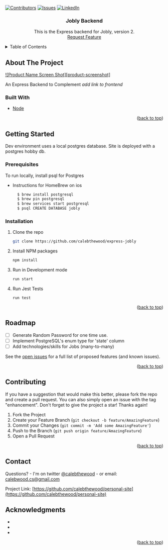 <div id="top"></div>
<!--
*** Thanks for checking out the Best-README-Template. If you have a suggestion
*** that would make this better, please fork the repo and create a pull request
*** or simply open an issue with the tag "enhancement".
*** Don't forget to give the project a star!
*** Thanks again! Now go create something AMAZING! :D
-->



<!-- PROJECT SHIELDS -->
<!--
*** I'm using markdown "reference style" links for readability.
*** Reference links are enclosed in brackets [ ] instead of parentheses ( ).
*** See the bottom of this document for the declaration of the reference variables
*** for contributors-url, forks-url, etc. This is an optional, concise syntax you may use.
*** https://www.markdownguide.org/basic-syntax/#reference-style-links
-->
[![Contributors][contributors-shield]][contributors-url]
[![Issues][issues-shield]][issues-url]
[![LinkedIn][linkedin-shield]][linkedin-url]



<h3 align="center">Jobly Backend</h3>

  <p align="center">
    This is the Express backend for Jobly, version 2.
    <br />
    <a href="https://github.com/calebthewood/express-jobly/issues">Request Feature</a>
  </p>
</div>



<!-- TABLE OF CONTENTS -->
<details>
  <summary>Table of Contents</summary>
  <ol>
    <li>
      <a href="#about-the-project">About The Project</a>
      <ul>
        <li><a href="#built-with">Built With</a></li>
      </ul>
    </li>
    <li>
      <a href="#getting-started">Getting Started</a>
      <ul>
        <li><a href="#prerequisites">Prerequisites</a></li>
        <li><a href="#installation">Installation</a></li>
      </ul>
    </li>
    <li><a href="#usage">Usage</a></li>
    <li><a href="#roadmap">Roadmap</a></li>
    <li><a href="#contributing">Contributing</a></li>
    <li><a href="#license">License</a></li>
    <li><a href="#contact">Contact</a></li>
    <li><a href="#acknowledgments">Acknowledgments</a></li>
  </ol>
</details>



<!-- ABOUT THE PROJECT -->
## About The Project

[![Product Name Screen Shot][product-screenshot]](https://example.com)

An Express Backend to Complement *add link to frontend*

### Built With

* [Node](https://nodejs.org/en/)


<p align="right">(<a href="#top">back to top</a>)</p>



<!-- GETTING STARTED -->
## Getting Started

Dev environment uses a local postgres database. Site is deployed with a postgres hobby db.

### Prerequisites

To run locally, install psql for Postgres
- Instructions for HomeBrew on ios
  ```sh
    $ brew install postgresql
    $ brew pin postgresql
    $ brew services start postgresql
    $ psql CREATE DATABASE jobly
  ```


### Installation


1. Clone the repo
   ```sh
   git clone https://github.com/calebthewood/express-jobly
   ```
2. Install NPM packages
   ```sh
   npm install
   ```
3.  Run in Development mode
    ```sh
    run start
    ```
4. Run Jest Tests
    ```
    run test
    ```

<p align="right">(<a href="#top">back to top</a>)</p>


<!-- ROADMAP -->
## Roadmap

- [ ] Generate Random Password for one time use.
- [ ] Implement PostgreSQL's enum type for 'state' column
- [ ] Add technologies/skills for Jobs (many-to-many)

See the [open issues](https://github.com/calebthewood/express-jobly/issues) for a full list of proposed features (and known issues).

<p align="right">(<a href="#top">back to top</a>)</p>



<!-- CONTRIBUTING -->
## Contributing

If you have a suggestion that would make this better, please fork the repo and create a pull request. You can also simply open an issue with the tag "enhancement".
Don't forget to give the project a star! Thanks again!

1. Fork the Project
2. Create your Feature Branch (`git checkout -b feature/AmazingFeature`)
3. Commit your Changes (`git commit -m 'Add some AmazingFeature'`)
4. Push to the Branch (`git push origin feature/AmazingFeature`)
5. Open a Pull Request

<p align="right">(<a href="#top">back to top</a>)</p>


<!-- CONTACT -->
## Contact

Questions? - I'm on twitter [@calebthewood](https://twitter.com/calebthewood) - or email: calebwood.cs@gmail.com

Project Link: [https://github.com/calebthewood/personal-site](https://github.com/calebthewood/personal-site)



<!-- ACKNOWLEDGMENTS -->
## Acknowledgments

* []()
* []()
* []()

<p align="right">(<a href="#top">back to top</a>)</p>



<!-- MARKDOWN LINKS & IMAGES -->
<!-- https://www.markdownguide.org/basic-syntax/#reference-style-links -->
[contributors-shield]: https://img.shields.io/github/contributors/calebthewood/express-jobly.svg?style=for-the-badge
[contributors-url]: https://github.com/calebthewood/express-jobly/graphs/contributors

[issues-shield]: https://img.shields.io/github/issues/calebthewood/express-jobly.svg?style=for-the-badge
[issues-url]: https://github.com/calebthewood/express-jobly/issues
[linkedin-shield]: https://img.shields.io/badge/-LinkedIn-black.svg?style=for-the-badge&logo=linkedin&colorB=555
[linkedin-url]: https://linkedin.com/in/caleb-wood-440b37168